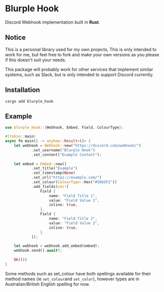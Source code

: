 # Blurple Hook
Discord Webhook implementation built in **Rust**.

## Notice
This is a personal library used for my own projects, This is only intended to work for me, but feel free to fork and make your own versions as you please if this doesn't suit your needs.

This package will probably work for other services that implement similar systems, such as Slack, but is only intended to support Discord currently.

## Installation
`cargo add blurple_hook`

## Example

```rust
use blurple_hook::{Webhook, Embed, Field, ColourType};

#[tokio::main]
async fn main() -> anyhow::Result<()> {
    let webhook = Webhook::new("https://discord.com/webhook/")
            .set_username("Blurple Hook")
            .set_content("Example Content");
    
    let embed = Embed::new()
            .set_title("Example")
            .set_timestamp(None)
            .set_url("https://example.com/")
            .set_colour(ColourType::Hex("#5865F2"))
            .add_fields(vec![
                Field {
                    name: "Field Title 1",
                    value: "Field Value 1",
                    inline: true,
                },
                Field {
                    name: "Field Title 2",
                    value: "Field Value 2",
                    inline: true,
                }
            ]);
    
    let webhook = webhook.add_embed(embed);
    webhook.send().await?;
    
    Ok(())
}
```

Some methods such as set_colour have both spellings available for their method names (ie `set_colour`and `set_color`), however types are in Australian/British English spelling for now.
